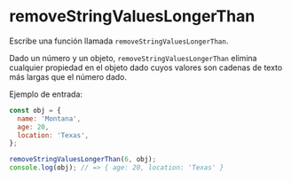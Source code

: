 # removeStringValuesLongerThan

Escribe una función llamada `removeStringValuesLongerThan`.

Dado un número y un objeto, `removeStringValuesLongerThan` elimina cualquier
propiedad en el objeto dado cuyos valores son cadenas de texto más largas que el
número dado.

Ejemplo de entrada:

```js
const obj = {
  name: 'Montana',
  age: 20,
  location: 'Texas',
};

removeStringValuesLongerThan(6, obj);
console.log(obj); // => { age: 20, location: 'Texas' }
```
